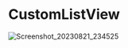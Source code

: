 # CustomListView

![Screenshot_20230821_234525](https://github.com/shobhakartiwari/CustomListView/assets/13196077/bde613d2-608c-4fcb-b015-11b77066e177)
